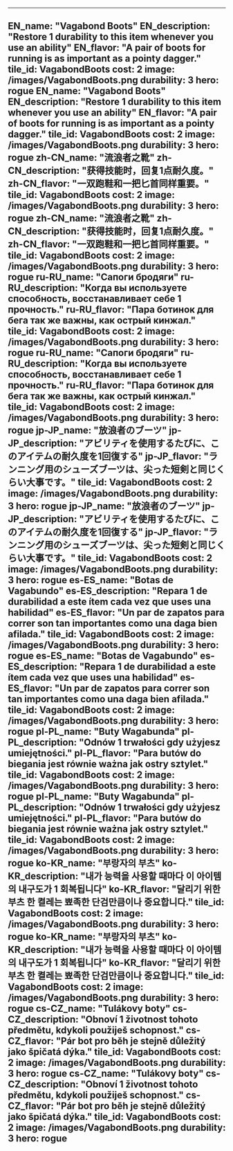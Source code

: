 ---

EN_name: "Vagabond Boots"
EN_description: "Restore 1 durability to this item whenever you use an ability"
EN_flavor: "A pair of boots for running is as important as a pointy dagger."
tile_id: VagabondBoots
cost: 2
image: /images/VagabondBoots.png
durability: 3
hero: rogue
EN_name: "Vagabond Boots"
EN_description: "Restore 1 durability to this item whenever you use an ability"
EN_flavor: "A pair of boots for running is as important as a pointy dagger."
tile_id: VagabondBoots
cost: 2
image: /images/VagabondBoots.png
durability: 3
hero: rogue
zh-CN_name: "流浪者之靴"
zh-CN_description: "获得技能时，回复1点耐久度。"
zh-CN_flavor: "一双跑鞋和一把匕首同样重要。"
tile_id: VagabondBoots
cost: 2
image: /images/VagabondBoots.png
durability: 3
hero: rogue
zh-CN_name: "流浪者之靴"
zh-CN_description: "获得技能时，回复1点耐久度。"
zh-CN_flavor: "一双跑鞋和一把匕首同样重要。"
tile_id: VagabondBoots
cost: 2
image: /images/VagabondBoots.png
durability: 3
hero: rogue
ru-RU_name: "Сапоги бродяги"
ru-RU_description: "Когда вы используете способность, восстанавливает себе 1 прочность."
ru-RU_flavor: "Пара ботинок для бега так же важны, как острый кинжал."
tile_id: VagabondBoots
cost: 2
image: /images/VagabondBoots.png
durability: 3
hero: rogue
ru-RU_name: "Сапоги бродяги"
ru-RU_description: "Когда вы используете способность, восстанавливает себе 1 прочность."
ru-RU_flavor: "Пара ботинок для бега так же важны, как острый кинжал."
tile_id: VagabondBoots
cost: 2
image: /images/VagabondBoots.png
durability: 3
hero: rogue
jp-JP_name: "放浪者のブーツ"
jp-JP_description: "アビリティを使用するたびに、このアイテムの耐久度を1回復する"
jp-JP_flavor: "ランニング用のシューズブーツは、尖った短剣と同じくらい大事です。"
tile_id: VagabondBoots
cost: 2
image: /images/VagabondBoots.png
durability: 3
hero: rogue
jp-JP_name: "放浪者のブーツ"
jp-JP_description: "アビリティを使用するたびに、このアイテムの耐久度を1回復する"
jp-JP_flavor: "ランニング用のシューズブーツは、尖った短剣と同じくらい大事です。"
tile_id: VagabondBoots
cost: 2
image: /images/VagabondBoots.png
durability: 3
hero: rogue
es-ES_name: "Botas de Vagabundo"
es-ES_description: "Repara 1 de durabilidad a este ítem cada vez que uses una habilidad"
es-ES_flavor: "Un par de zapatos para correr son tan importantes como una daga bien afilada."
tile_id: VagabondBoots
cost: 2
image: /images/VagabondBoots.png
durability: 3
hero: rogue
es-ES_name: "Botas de Vagabundo"
es-ES_description: "Repara 1 de durabilidad a este ítem cada vez que uses una habilidad"
es-ES_flavor: "Un par de zapatos para correr son tan importantes como una daga bien afilada."
tile_id: VagabondBoots
cost: 2
image: /images/VagabondBoots.png
durability: 3
hero: rogue
pl-PL_name: "Buty Wagabunda"
pl-PL_description: "Odnów 1 trwałości gdy użyjesz umiejętności."
pl-PL_flavor: "Para butów do biegania jest równie ważna jak ostry sztylet."
tile_id: VagabondBoots
cost: 2
image: /images/VagabondBoots.png
durability: 3
hero: rogue
pl-PL_name: "Buty Wagabunda"
pl-PL_description: "Odnów 1 trwałości gdy użyjesz umiejętności."
pl-PL_flavor: "Para butów do biegania jest równie ważna jak ostry sztylet."
tile_id: VagabondBoots
cost: 2
image: /images/VagabondBoots.png
durability: 3
hero: rogue
ko-KR_name: "부랑자의 부츠"
ko-KR_description: "내가 능력을 사용할 때마다 이 아이템의 내구도가 1 회복됩니다"
ko-KR_flavor: "달리기 위한 부츠 한 켤레는 뾰족한 단검만큼이나 중요합니다."
tile_id: VagabondBoots
cost: 2
image: /images/VagabondBoots.png
durability: 3
hero: rogue
ko-KR_name: "부랑자의 부츠"
ko-KR_description: "내가 능력을 사용할 때마다 이 아이템의 내구도가 1 회복됩니다"
ko-KR_flavor: "달리기 위한 부츠 한 켤레는 뾰족한 단검만큼이나 중요합니다."
tile_id: VagabondBoots
cost: 2
image: /images/VagabondBoots.png
durability: 3
hero: rogue
cs-CZ_name: "Tulákovy boty"
cs-CZ_description: "Obnoví 1 životnost tohoto předmětu, kdykoli použiješ schopnost."
cs-CZ_flavor: "Pár bot pro běh je stejně důležitý jako špičatá dýka."
tile_id: VagabondBoots
cost: 2
image: /images/VagabondBoots.png
durability: 3
hero: rogue
cs-CZ_name: "Tulákovy boty"
cs-CZ_description: "Obnoví 1 životnost tohoto předmětu, kdykoli použiješ schopnost."
cs-CZ_flavor: "Pár bot pro běh je stejně důležitý jako špičatá dýka."
tile_id: VagabondBoots
cost: 2
image: /images/VagabondBoots.png
durability: 3
hero: rogue
---
